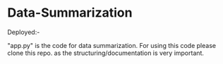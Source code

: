 # Data-Summarization

Deployed:-

"app.py" is the code for data summarization. For using this code please clone this repo. as the structuring/documentation is very important. 
